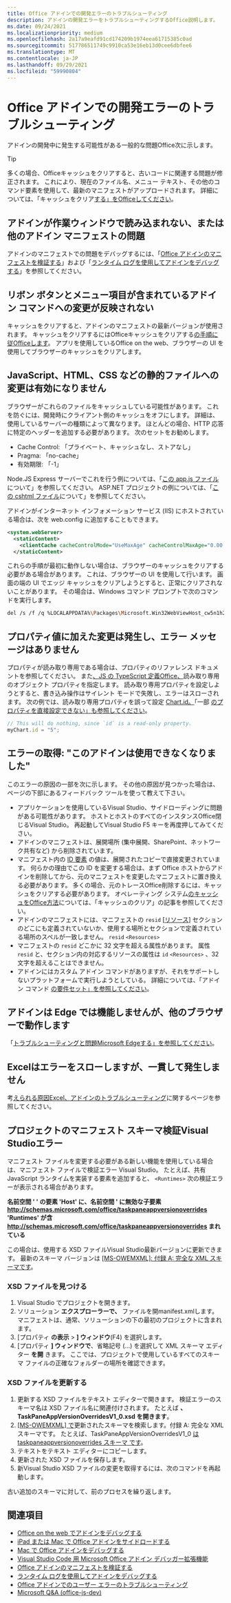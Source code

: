 ```yaml
---
title: Office アドインでの開発エラーのトラブルシューティング
description: アドインの開発エラーをトラブルシューティングするOffice説明します。
ms.date: 09/24/2021
ms.localizationpriority: medium
ms.openlocfilehash: 2a17a9eafd91cd174209b1974eea61715385c0ad
ms.sourcegitcommit: 517786511749c9910ca53e16eb13d0cee6dbfee6
ms.translationtype: MT
ms.contentlocale: ja-JP
ms.lasthandoff: 09/29/2021
ms.locfileid: "59990804"
---
```

# <a name="troubleshoot-development-errors-with-office-add-ins"></a>Office アドインでの開発エラーのトラブルシューティング

アドインの開発中に発生する可能性がある一般的な問題Office次に示します。

> [!TIP]
> 多くの場合、Officeキャッシュをクリアすると、古いコードに関連する問題が修正されます。 これにより、現在のファイル名、メニュー テキスト、その他のコマンド要素を使用して、最新のマニフェストがアップロードされます。 詳細については、「キャッシュをクリア[する」をOfficeしてください](clear-cache.md)。

## <a name="add-in-doesnt-load-in-task-pane-or-other-issues-with-the-add-in-manifest"></a>アドインが作業ウィンドウで読み込まれない、または他のアドイン マニフェストの問題

アドインのマニフェストでの問題をデバッグするには、「[Office アドインのマニフェストを検証する](troubleshoot-manifest.md)」および「[ランタイム ログを使用してアドインをデバッグする](runtime-logging.md)」を参照してください。

## <a name="changes-to-add-in-commands-including-ribbon-buttons-and-menu-items-do-not-take-effect"></a>リボン ボタンとメニュー項目が含まれているアドイン コマンドへの変更が反映されない

キャッシュをクリアすると、アドインのマニフェストの最新バージョンが使用されます。 キャッシュをクリアするにはOfficeキャッシュをクリアする[の手順に従Officeします](clear-cache.md)。 アプリを使用しているOffice on the web、ブラウザーの UI を使用してブラウザーのキャッシュをクリアします。

## <a name="changes-to-static-files-such-as-javascript-html-and-css-do-not-take-effect"></a>JavaScript、HTML、CSS などの静的ファイルへの変更は有効になりません

ブラウザーがこれらのファイルをキャッシュしている可能性があります。 これを防ぐには、開発時にクライアント側のキャッシュをオフにします。 詳細は、使用しているサーバーの種類によって異なります。 ほとんどの場合、HTTP 応答に特定のヘッダーを追加する必要があります。 次のセットをお勧めします。

- Cache Control: 「プライベート、キャッシュなし、ストアなし」
- Pragma: 「no-cache」
- 有効期限: 「-1」

Node.JS Express サーバーでこれを行う例については、「[この app.js ファイル](https://github.com/OfficeDev/PnP-OfficeAddins/tree/main/Samples/auth/Office-Add-in-NodeJS-SSO/Complete/app.js)について」を参照してください。 ASP.NET プロジェクトの例については、「[この cshtml ファイル](https://github.com/OfficeDev/PnP-OfficeAddins/tree/main/Samples/auth/Office-Add-in-ASPNET-SSO/Complete/Office-Add-in-ASPNET-SSO-WebAPI/Views/Shared/_Layout.cshtml)について」を参照してください。

アドインがインターネット インフォメーション サービス (IIS) にホストされている場合は、次を web.config に追加することもできます。

```xml
<system.webServer>
  <staticContent>
    <clientCache cacheControlMode="UseMaxAge" cacheControlMaxAge="0.00:00:00" cacheControlCustom="must-revalidate" />
  </staticContent>
```

これらの手順が最初に動作しない場合は、ブラウザーのキャッシュをクリアする必要がある場合があります。 これは、ブラウザーの UI を使用して行います。 画面の端の UI でエッジ キャッシュをクリアしようとすると、正常にクリアされないことがあります。 その場合は、Windows コマンド プロンプトで次のコマンドを実行します。

```bash
del /s /f /q %LOCALAPPDATA%\Packages\Microsoft.Win32WebViewHost_cw5n1h2txyewy\AC\#!123\INetCache\
```

## <a name="changes-made-to-property-values-dont-happen-and-there-is-no-error-message"></a>プロパティ値に加えた変更は発生し、エラー メッセージはありません

プロパティが読み取り専用である場合は、プロパティのリファレンス ドキュメントを参照してください。 また[、JS の TypeScript 定義Office、](../develop/referencing-the-javascript-api-for-office-library-from-its-cdn.md)読み取り専用のオブジェクト プロパティを指定します。 読み取り専用プロパティを設定しようとすると、書き込み操作はサイレント モードで失敗し、エラーはスローされます。 次の例では、読み取り専用プロパティを誤って設定 [Chart.id。](/javascript/api/excel/excel.chart#id)「一部 [のプロパティを直接設定できない」も参照してください](../develop/application-specific-api-model.md#some-properties-cannot-be-set-directly)。

```js
// This will do nothing, since `id` is a read-only property.
myChart.id = "5";
```

## <a name="getting-error-this-add-in-is-no-longer-available"></a>エラーの取得: "このアドインは使用できなくなりました"

このエラーの原因の一部を次に示します。 その他の原因が見つかった場合は、ページの下部にあるフィードバック ツールを使って教えて下さい。

- アプリケーションを使用しているVisual Studio、サイドローディングに問題がある可能性があります。 ホストとホストのすべてのインスタンスOffice閉じるVisual Studio。 再起動してVisual Studio F5 キーを再度押してみてください。
- アドインのマニフェストは、展開場所 (集中展開、SharePoint、ネットワーク共有など) から削除されています。
- マニフェスト内の [ID 要素](../reference/manifest/id.md) の値は、展開されたコピーで直接変更されています。 何らかの理由でこの ID を変更する場合は、まず Office ホストからアドインを削除してから、元のマニフェストを変更したマニフェストに置き換える必要があります。 多くの場合、元のトレースOffice削除するには、キャッシュをクリアする必要があります。 オペレーティング システム[のキャッシュをOffice方法](clear-cache.md)については、「キャッシュのクリア」の記事を参照してください。
- アドインのマニフェストには、マニフェストの `resid` [[リソース](../reference/manifest/resources.md)] セクションのどこにも定義されていないか、使用する場所とセクションで定義されている場所のスペルが一致しません。 `resid` `<Resources>`
- マニフェストの `resid` どこかに 32 文字を超える属性があります。 属性 `resid` と、セクション内の対応するリソースの属性は `id` `<Resources>` 、32 文字を超えることはできません。
- アドインにはカスタム アドイン コマンドがありますが、それをサポートしないプラットフォームで実行しようとしている。 詳細については、「アドイン コマンド [の要件セット」を参照してください](../reference/requirement-sets/add-in-commands-requirement-sets.md)。

## <a name="add-in-doesnt-work-on-edge-but-it-works-on-other-browsers"></a>アドインは Edge では機能しませんが、他のブラウザーで動作します

「[トラブルシューティングと問題Microsoft Edgeする」を参照してください](../concepts/browsers-used-by-office-web-add-ins.md#troubleshooting-microsoft-edge-issues)。

## <a name="excel-add-in-throws-errors-but-not-consistently"></a>Excelはエラーをスローしますが、一貫して発生しません

考[えられる原因Excel、アドインのトラブルシューティング](../excel/excel-add-ins-troubleshooting.md)に関するページを参照してください。

## <a name="manifest-schema-validation-errors-in-visual-studio-projects"></a>プロジェクトのマニフェスト スキーマ検証Visual Studioエラー

マニフェスト ファイルを変更する必要がある新しい機能を使用している場合は、マニフェスト ファイルで検証エラー Visual Studio。 たとえば、共有 JavaScript ランタイムを実装する要素を追加すると、 `<Runtimes>` 次の検証エラーが表示される場合があります。

**名前空間 ' ' の要素 'Host' に、名前空間 ' に無効な子要素 http://schemas.microsoft.com/office/taskpaneappversionoverrides 'Runtimes' が含 http://schemas.microsoft.com/office/taskpaneappversionoverrides まれている**

この場合は、使用する XSD ファイルVisual Studio最新バージョンに更新できます。 最新のスキーマ バージョンは [[MS-OWEMXML]: 付録 A: 完全な XML スキーマです](/openspecs/office_file_formats/ms-owemxml/c6a06390-34b8-4b42-82eb-b28be12494a8)。

### <a name="locate-the-xsd-files"></a>XSD ファイルを見つける

1. Visual Studio でプロジェクトを開きます。
1. ソリューション **エクスプローラーで、** ファイルを開manifest.xmlします。 マニフェストは、通常、ソリューションの下の最初のプロジェクトに含まれます。
1. [プロパティ **の表示**  >  **] ウィンドウ**(F4) を選択します。
1. [プロパティ **] ウィンドウで**、省略記号 (...) を選択して XML スキーマ エディター **を開** きます。 ここでは、プロジェクトで使用しているすべてのスキーマ ファイルの正確なフォルダーの場所を確認できます。

### <a name="update-the-xsd-files"></a>XSD ファイルを更新する

1. 更新する XSD ファイルをテキスト エディターで開きます。 検証エラーのスキーマ名は XSD ファイル名に関連付けされます。 たとえば **、TaskPaneAppVersionOverridesV1_0.xsd を開きます**。
1. [[MS-OWEMXML] で](/openspecs/office_file_formats/ms-owemxml/c6a06390-34b8-4b42-82eb-b28be12494a8)更新されたスキーマを検索します。付録 A: 完全な XML スキーマです。 たとえば、TaskPaneAppVersionOverridesV1_0 [は taskpaneappversionoverrides スキーマ です](/openspecs/office_file_formats/ms-owemxml/82e93ec5-de22-42a8-86e3-353c8336aa40)。
1. テキストをテキスト エディターにコピーします。
1. 更新された XSD ファイルを保存します。
1. 新Visual Studio XSD ファイルの変更を取得するには、次のコマンドを再起動します。

古い追加のスキーマに対して、前のプロセスを繰り返します。

## <a name="see-also"></a>関連項目

- [Office on the web でアドインをデバッグする](debug-add-ins-in-office-online.md)
- [iPad または Mac で Office アドインをサイドロードする](sideload-an-office-add-in-on-ipad-and-mac.md)  
- [Mac で Office アドインをデバッグする](debug-office-add-ins-on-ipad-and-mac.md)  
- [Visual Studio Code 用 Microsoft Office アドイン デバッガー拡張機能](debug-with-vs-extension.md)
- [Office アドインのマニフェストを検証する](troubleshoot-manifest.md)
- [ランタイム ログを使用してアドインをデバッグする](runtime-logging.md)
- [Office アドインでのユーザー エラーのトラブルシューティング](testing-and-troubleshooting.md)
- [Microsoft Q&A (office-js-dev)](/answers/topics/office-js-dev.html)
